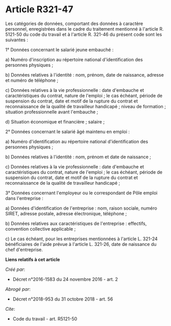 # Article R321-47

Les catégories de données, comportant des données à caractère personnel, enregistrées dans le cadre du traitement mentionné à
l'article R. 5121-50 du code du travail et à l'article R. 321-46 du présent code sont les suivantes :

1° Données concernant le salarié jeune embauché :

a) Numéro d'inscription au répertoire national d'identification des personnes physiques ;

b) Données relatives à l'identité : nom, prénom, date de naissance, adresse et numéro de téléphone ;

c) Données relatives à la vie professionnelle : date d'embauche et caractéristiques du contrat, nature de l'emploi ; le cas
échéant, période de suspension du contrat, date et motif de la rupture du contrat et reconnaissance de la qualité de
travailleur handicapé ; niveau de formation ; situation professionnelle avant l'embauche ;

d) Situation économique et financière ; salaire ;

2° Données concernant le salarié âgé maintenu en emploi :

a) Numéro d'identification au répertoire national d'identification des personnes physiques ;

b) Données relatives à l'identité : nom, prénom et date de naissance ;

c) Données relatives à la vie professionnelle : date d'embauche et caractéristiques du contrat, nature de l'emploi ; le cas
échéant, période de suspension du contrat, date et motif de la rupture du contrat et reconnaissance de la qualité de
travailleur handicapé ;

3° Données concernant l'employeur ou le correspondant de Pôle emploi dans l'entreprise :

a) Données d'identification de l'entreprise : nom, raison sociale, numéro SIRET, adresse postale, adresse électronique,
téléphone ;

b) Données relatives aux caractéristiques de l'entreprise : effectifs, convention collective applicable ;

c) Le cas échéant, pour les entreprises mentionnées à l'article L. 321-24 bénéficiaires de l'aide prévue à l'article L.
321-26, date de naissance du chef d'entreprise.

**Liens relatifs à cet article**

_Créé par_:

  - Décret n°2016-1583 du 24 novembre 2016 - art. 2

_Abrogé par_:

  - Décret n°2018-953 du 31 octobre 2018 - art. 56

_Cite_:

  - Code du travail - art. R5121-50
